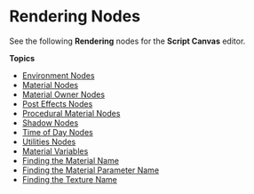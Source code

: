 # Rendering Nodes<a name="script-canvas-rendering-nodes"></a>

See the following **Rendering** nodes for the **Script Canvas** editor\. 

**Topics**
+ [Environment Nodes](script-canvas-environment-nodes.md)
+ [Material Nodes](script-canvas-materials-nodes.md)
+ [Material Owner Nodes](material-owner-nodes.md)
+ [Post Effects Nodes](script-canvas-post-effects-nodes.md)
+ [Procedural Material Nodes](script-canvas-procedural-material-nodes.md)
+ [Shadow Nodes](script-canvas-shadow-scripting-nodes.md)
+ [Time of Day Nodes](script-canvas-time-of-day-nodes.md)
+ [Utilities Nodes](script-canvas-utilities-nodes.md)
+ [Material Variables](script-canvas-variable-material-node.md)
+ [Finding the Material Name](finding-materials-by-name.md)
+ [Finding the Material Parameter Name](material-param-names.md)
+ [Finding the Texture Name](finding-texture-by-names.md)